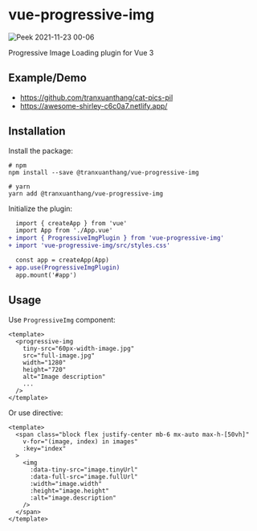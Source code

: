 # vue-progressive-img

![Peek 2021-11-23 00-06](https://user-images.githubusercontent.com/15942946/142904401-28c22329-2e7f-45f8-9655-307f0aef4be2.gif)

Progressive Image Loading plugin for Vue 3

## Example/Demo
- https://github.com/tranxuanthang/cat-pics-pil
- https://awesome-shirley-c6c0a7.netlify.app/

## Installation
Install the package:


```shell
# npm
npm install --save @tranxuanthang/vue-progressive-img

# yarn
yarn add @tranxuanthang/vue-progressive-img
```

Initialize the plugin:

```diff
  import { createApp } from 'vue'
  import App from './App.vue'
+ import { ProgressiveImgPlugin } from 'vue-progressive-img'
+ import 'vue-progressive-img/src/styles.css'

  const app = createApp(App)
+ app.use(ProgressiveImgPlugin)
  app.mount('#app')
```

## Usage

Use `ProgressiveImg` component:

```vue
<template>
  <progressive-img
    tiny-src="60px-width-image.jpg"
    src="full-image.jpg"
    width="1280"
    height="720"
    alt="Image description"
    ...
  />
</template>
```

Or use directive:
```vue
<template>
  <span class="block flex justify-center mb-6 mx-auto max-h-[50vh]"
    v-for="(image, index) in images"
    :key="index"
  >
    <img
      :data-tiny-src="image.tinyUrl"
      :data-full-src="image.fullUrl"
      :width="image.width"
      :height="image.height"
      :alt="image.description"
    />
  </span>
</template>
```
